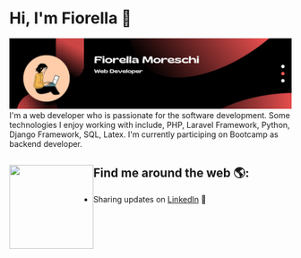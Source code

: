 # Hi, I'm Fiorella :wave: 
<img src="/images/portada.png" alt="banner that says Fiorella Moreschi - web developer">
I'm a web developer who is passionate for the software development. Some technologies I enjoy working with include, PHP, Laravel Framework, Python, Django Framework, SQL, Latex. I'm currently participing on Bootcamp as backend developer.

## Find me around the web 🌎: <a href="https://moreschifio17.github.io"><img align="left" width="150" height="150" src="https://github.com/M0nica/M0nica/blob/main/octomonica/m0nica-octocat-rotating.gif?raw=true"></a>
- Sharing updates on <a href="https://www.linkedin.com/in/gianina-benitez/">LinkedIn</a> 💼
